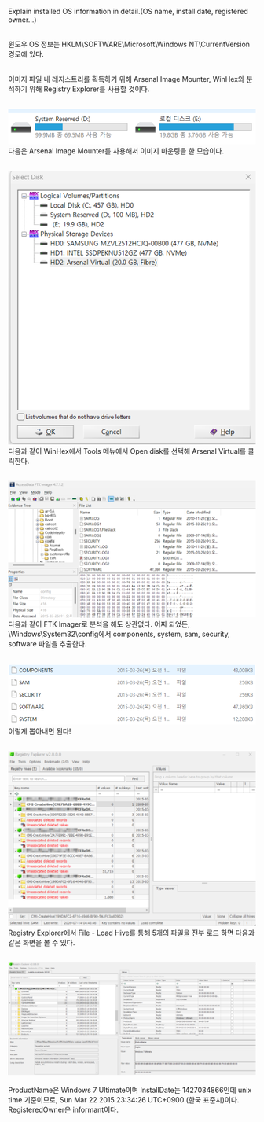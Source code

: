 Explain installed OS information in detail.(OS name, install date, registered owner...)<br><br>

윈도우 OS 정보는 HKLM\SOFTWARE\Microsoft\Windows NT\CurrentVersion<br>
경로에 있다.<br><br>

이미지 파일 내 레지스트리를 획득하기 위해 Arsenal Image Mounter, WinHex와 분석하기 위해 Registry Explorer를 사용할 것이다.<br><br>

![alt text](1.png)<br>
다음은 Arsenal Image Mounter를 사용해서 이미지 마운팅을 한 모습이다.<br><br>

![alt text](2.png)<br>
다음과 같이 WinHex에서 Tools 메뉴에서 Open disk를 선택해 Arsenal Virtual를 클릭한다.<br><br>

![alt text](3.png)<br>
다음과 같이 FTK Imager로 분석을 해도 상관없다. 어찌 되었든, \Windows\System32\config에서 components, system, sam, security, software 파일을 추출한다.<br><br>

![alt text](4.png)<br>
이렇게 뽑아내면 된다!<br><br>

![alt text](5.png)<br>
Registry Explorer에서 File - Load Hive를 통해 5개의 파일을 전부 로드 하면 다음과 같은 화면을 볼 수 있다.<br><br>

![alt text](6.png)<br><br>
ProductName은 Windows 7 Ultimate이며 InstallDate는 1427034866인데 unix time 기준이므로, Sun Mar 22 2015 23:34:26 UTC+0900 (한국 표준시)이다.<br>
RegisteredOwner은 informant이다.<br><br>
